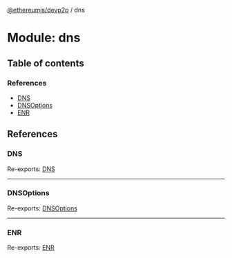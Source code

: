 [@ethereumjs/devp2p](../README.md) / dns

# Module: dns

## Table of contents

### References

- [DNS](dns.md#dns)
- [DNSOptions](dns.md#dnsoptions)
- [ENR](dns.md#enr)

## References

### DNS

Re-exports: [DNS](../classes/dns_dns.dns.md)

---

### DNSOptions

Re-exports: [DNSOptions](dns_dns.md#dnsoptions)

---

### ENR

Re-exports: [ENR](../classes/dns_enr.enr.md)
